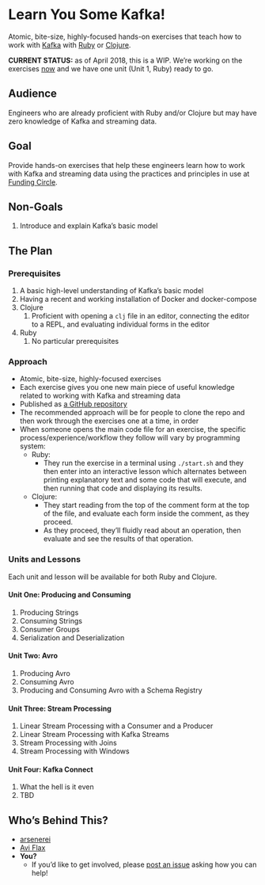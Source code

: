 # Learn You Some Kafka!

Atomic, bite-size, highly-focused hands-on exercises that teach how to work with [Kafka](https://kafka.apache.org/) with [Ruby](https://www.ruby-lang.org/) or [Clojure](https://clojure.org/).

**CURRENT STATUS:** as of April 2018, this is a WIP. We’re working on the exercises [now](https://github.com/FundingCircle/learn-you-some-kafka/projects) and we have one unit (Unit 1, Ruby) ready to go.

## Audience

Engineers who are already proficient with Ruby and/or Clojure but may have zero knowledge of Kafka and streaming data.

## Goal

Provide hands-on exercises that help these engineers learn how to work with Kafka and streaming data using the practices and principles in use at [Funding Circle](https://engineering.fundingcircle.com/).

## Non-Goals

1. Introduce and explain Kafka’s basic model

## The Plan

### Prerequisites

1. A basic high-level understanding of Kafka’s basic model
1. Having a recent and working installation of Docker and docker-compose
1. Clojure
   1. Proficient with opening a `clj` file in an editor, connecting the editor to a REPL, and evaluating individual forms in the editor
1. Ruby
   1. No particular prerequisites

### Approach

* Atomic, bite-size, highly-focused exercises
* Each exercise gives you one new main piece of useful knowledge related to working with Kafka and streaming data
* Published as [a GitHub repository](https://github.com/FundingCircle/learn-you-some-kafka)
* The recommended approach will be for people to clone the repo and then work through the exercises one at a time, in order
* When someone opens the main code file for an exercise, the specific process/experience/workflow they follow will vary by programming system:
  * Ruby:
    * They run the exercise in a terminal using `./start.sh` and they then enter into an interactive lesson which alternates between printing explanatory text and some code that will execute, and then running that code and displaying its results.
  * Clojure:
    * They start reading from the top of the comment form at the top of the file, and evaluate each form inside the comment, as they proceed.
    * As they proceed, they’ll fluidly read about an operation, then evaluate and see the results of that operation.

### Units and Lessons

Each unit and lesson will be available for both Ruby and Clojure.

#### Unit One: Producing and Consuming

1. Producing Strings
1. Consuming Strings
1. Consumer Groups
1. Serialization and Deserialization

#### Unit Two: Avro

1. Producing Avro
1. Consuming Avro
1. Producing and Consuming Avro with a Schema Registry

#### Unit Three: Stream Processing

1. Linear Stream Processing with a Consumer and a Producer
1. Linear Stream Processing with Kafka Streams
1. Stream Processing with Joins
1. Stream Processing with Windows

#### Unit Four: Kafka Connect

1. What the hell is it even
1. TBD

## Who’s Behind This?

* [arsenerei](https://github.com/arsenerei)
* [Avi Flax](https://github.com/aviflax)
* **You?**
  * If you’d like to get involved, please [post an issue](https://github.com/FundingCircle/learn-you-some-kafka/issues/new?labels=Question) asking how you can help!
